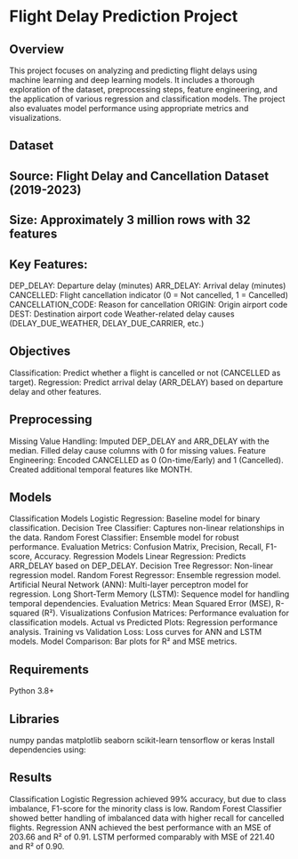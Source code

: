 # Flight Delay Prediction Project
## Overview
This project focuses on analyzing and predicting flight delays using machine learning and deep learning models. It includes a thorough exploration of the dataset, preprocessing steps, feature engineering, and the application of various regression and classification models. The project also evaluates model performance using appropriate metrics and visualizations.

## Dataset
## Source: Flight Delay and Cancellation Dataset (2019-2023)
## Size: Approximately 3 million rows with 32 features
## Key Features:
DEP_DELAY: Departure delay (minutes)
ARR_DELAY: Arrival delay (minutes)
CANCELLED: Flight cancellation indicator (0 = Not cancelled, 1 = Cancelled)
CANCELLATION_CODE: Reason for cancellation
ORIGIN: Origin airport code
DEST: Destination airport code
Weather-related delay causes (DELAY_DUE_WEATHER, DELAY_DUE_CARRIER, etc.)

## Objectives
Classification: Predict whether a flight is cancelled or not (CANCELLED as target).
Regression: Predict arrival delay (ARR_DELAY) based on departure delay and other features.

## Preprocessing
Missing Value Handling:
Imputed DEP_DELAY and ARR_DELAY with the median.
Filled delay cause columns with 0 for missing values.
Feature Engineering:
Encoded CANCELLED as 0 (On-time/Early) and 1 (Cancelled).
Created additional temporal features like MONTH.

## Models
Classification Models
Logistic Regression: Baseline model for binary classification.
Decision Tree Classifier: Captures non-linear relationships in the data.
Random Forest Classifier: Ensemble model for robust performance.
Evaluation Metrics: Confusion Matrix, Precision, Recall, F1-score, Accuracy.
Regression Models
Linear Regression: Predicts ARR_DELAY based on DEP_DELAY.
Decision Tree Regressor: Non-linear regression model.
Random Forest Regressor: Ensemble regression model.
Artificial Neural Network (ANN): Multi-layer perceptron model for regression.
Long Short-Term Memory (LSTM): Sequence model for handling temporal dependencies.
Evaluation Metrics: Mean Squared Error (MSE), R-squared (R²).
Visualizations
Confusion Matrices: Performance evaluation for classification models.
Actual vs Predicted Plots: Regression performance analysis.
Training vs Validation Loss: Loss curves for ANN and LSTM models.
Model Comparison: Bar plots for R² and MSE metrics.

## Requirements
Python 3.8+
## Libraries
numpy
pandas
matplotlib
seaborn
scikit-learn
tensorflow or keras
Install dependencies using:

## Results
Classification
Logistic Regression achieved 99% accuracy, but due to class imbalance, F1-score for the minority class is low.
Random Forest Classifier showed better handling of imbalanced data with higher recall for cancelled flights.
Regression
ANN achieved the best performance with an MSE of 203.66 and R² of 0.91.
LSTM performed comparably with MSE of 221.40 and R² of 0.90.

